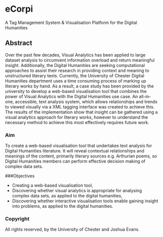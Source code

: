 # eCorpi
A Tag Management System &amp; Visualisation Platform for the Digital Humanities

## Abstract
Over the past few decades, Visual Analytics has been applied to large dataset analysis to circumvent information overload and return meaningful insight. Additionally, the Digital Humanities are seeking computational approaches to assist their research in providing context and meaning to unstructured literary texts. Currently, the University of Chester Digital Humanities department uses a time consuming process of marking up literary works by hand. As a result, a case study has been provided by the university to develop a web-based visualisation tool that combines the power of Visual Analytics with the Digital Humanities use case. An all-in-one, accessible, text analysis system, which allows relationships and trends to viewed visually via a XML tagging interface was created to achieve this.  The results of the implementation show that insight can be gathered using a visual analytics approach for literary works, however to understand the necessary method to achieve this most effectively requires future work.

### Aim
To create a web-based visualisation tool that undertakes text analysis for Digital Humanities literature. It will reveal contextual relationships and meanings of the content, primarily literary sources e.g. Arthurian poems, so Digital Humanities members can perform effective decision making of complex data sets.

###Objectives
- Creating a web-based visualisation tool,
- Discovering whether visual analytics is appropriate for analysing complex data sets, as applied to the digital humanities,
- Discovering whether interactive visualisation tools enable gaining insight into problems, as applied to the digital humanities.

### Copyright
All rights reserved, by the University of Chester and Joshua Evans.
